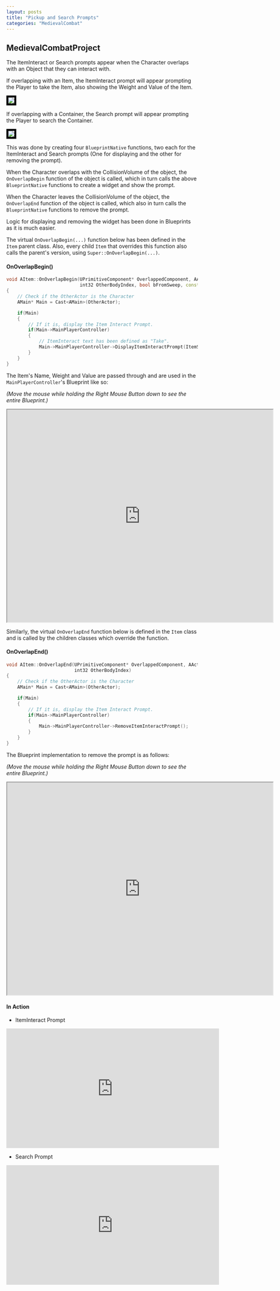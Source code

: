 ```yaml
---
layout: posts
title: "Pickup and Search Prompts"
categories: "MedievalCombat"
---
```


## MedievalCombatProject

The ItemInteract or Search prompts appear when the Character overlaps with an Object that they can interact with.

If overlapping with an Item, the ItemInteract prompt will appear prompting the Player to take the Item, also showing the Weight and Value 
of the Item.

<img src = "/postassets/ItemInteractPrompt.png" style="border:5px solid black">

If overlapping with a Container, the Search prompt will appear prompting the Player to search the Container.

<img src = "/postassets/SearchPrompt.png" style="border:5px solid black">

This was done by creating four `BlueprintNative` functions, two each for the ItemInteract and Search prompts
(One for displaying and the other for removing the prompt). 

When the Character overlaps with the CollisionVolume of the object, the `OnOverlapBegin` function of the object is called, which in
turn calls the above `BlueprintNative` functions to create a widget and show the prompt. 

When the Character leaves the CollisionVolume of the object, the `OnOverlapEnd` function of the object is called, which also in
turn calls the `BlueprintNative` functions to remove the prompt.  

Logic for displaying and removing the widget has been done in Blueprints as it is much easier.

The virtual `OnOverlapBegin(...)` function below has been defined in the `Item` parent class. Also, every child `Item` that overrides this function
also calls the parent's version, using `Super::OnOverlapBegin(...)`.

#### OnOverlapBegin()
```cpp
void AItem::OnOverlapBegin(UPrimitiveComponent* OverlappedComponent, AActor* OtherActor, UPrimitiveComponent* OtherComp,
                           int32 OtherBodyIndex, bool bFromSweep, const FHitResult& SweepResult)
{
	// Check if the OtherActor is the Character
	AMain* Main = Cast<AMain>(OtherActor);

	if(Main)
	{
		// If it is, display the Item Interact Prompt.
		if(Main->MainPlayerController)
		{
			// ItemInteract text has been defined as "Take". 
			Main->MainPlayerController->DisplayItemInteractPrompt(ItemStructure.ItemDisplayName.ToString(), ItemStructure.Weight, ItemStructure.Value, ItemInteractText);
		}
	}
}
```
The Item's Name, Weight and Value are passed through and are used in the `MainPlayerController`'s Blueprint like so:

*(Move the mouse while holding the Right Mouse Button down to see the entire Blueprint.)*
<iframe src="https://blueprintue.com/render/s06cjcma" width="700" height="560" scrolling="no" allowfullscreen></iframe>

Similarly, the virtual `OnOverlapEnd` function below is defined in the `Item` class and is called by the children classes which override the function.

#### OnOverlapEnd()
```cpp
void AItem::OnOverlapEnd(UPrimitiveComponent* OverlappedComponent, AActor* OtherActor, UPrimitiveComponent* OtherComp,
                         int32 OtherBodyIndex)
{
	// Check if the OtherActor is the Character
	AMain* Main = Cast<AMain>(OtherActor);

	if(Main)
	{
		// If it is, display the Item Interact Prompt.
		if(Main->MainPlayerController)
		{			
			Main->MainPlayerController->RemoveItemInteractPrompt();
		}
	}
}
```
The Blueprint implementation to remove the prompt is as follows:

*(Move the mouse while holding the Right Mouse Button down to see the entire Blueprint.)*
<iframe src="https://blueprintue.com/render/zozqtwx9" width="700" height="560" scrolling="no" allowfullscreen></iframe>


#### In Action 

- ItemInteract Prompt
<iframe src="https://www.youtube.com/embed/3ONy3fMEnmE" width="560" height="315" frameborder="0"> </iframe> 

- Search Prompt
<iframe src="https://www.youtube.com/embed/s4wPKBajsEo" width="560" height="315" frameborder="0"> </iframe> 